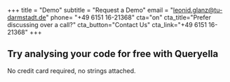 +++
title = "Demo"
subtitle = "Request a Demo"
email = "leonid.glanz@tu-darmstadt.de"
phone= "+49 6151 16-21368"
cta="on"
cta_title="Prefer discussing over a call?"
cta_button="Contact Us"
cta_link="+49 6151 16-21368"
+++


## Try analysing your code for free with Queryella

No credit card required, no strings attached.